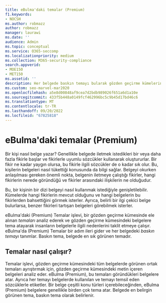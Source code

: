 ```yaml
---
title: eBulma'daki temalar (Premium)
f1.keywords:
- NOCSH
ms.author: robmazz
author: robmazz
manager: laurawi
ms.date: ''
audience: Admin
ms.topic: conceptual
ms.service: O365-seccomp
ms.localizationpriority: medium
ms.collection: M365-security-compliance
search.appverid:
- MOE150
- MET150
ms.assetid: ''
description: Her belgede baskın temayı bularak gözden geçirme kümelerini düzenlemek için eBulma'da (Premium) Temalar'ı kullanın.
ms.custom: seo-marvel-mar2020
ms.openlocfilehash: a5e8d00848af9cea7d2bdb989026f651a6d1a10e
ms.sourcegitcommit: 433f5b448a0149fcf462996bc5c9b45d17bd46c6
ms.translationtype: MT
ms.contentlocale: tr-TR
ms.lasthandoff: 09/20/2022
ms.locfileid: "67825818"
---
```

# <a name="themes-in-ediscovery-premium"></a>eBulma'daki temalar (Premium)

Bir kişi nasıl belge yazar? Genellikle belgede iletmek istedikleri bir veya daha fazla fikirle başlar ve fikirlerle uyumlu sözcükler kullanarak oluştururlar. Bir fikir ne kadar yaygın olursa, bu fikirle ilgili sözcükler de o kadar sık olur. Bu, kişilerin belgeleri nasıl tükettiği konusunda da bilgi sağlar. Belgeyi okurken anlaşılması gereken önemli nokta, belgenin iletmeye çalıştığı fikirler, hangi fikirlerin nerede göründüğü ve fikirler arasındaki ilişkilerin ne olduğudur.

Bu, bir kişinin bir dizi belgeyi nasıl kullanmak istediğiyle genişletilebilir. Kümelerde hangi fikirlerin mevcut olduğunu ve hangi belgelerin bu fikirlerden bahsettiğini görmek isterler. Ayrıca, belirli bir ilgi çekici belge bulurlarsa, benzer fikirleri tartışan belgeleri görebilmek isterler.

eBulma'daki (Premium) Temalar işlevi, bir gözden geçirme kümesinde ele alınan *temaları* analiz ederek ve gözden geçirme kümesindeki belgelere tema atayarak insanların belgelerle ilgili nedenlerini taklit etmeye çalışır. eBulma'da (Premium) Temalar bir adım ileri gider ve her belgedeki *baskın temayı* tanımlar. Baskın tema, belgede en sık görünen temadır.

## <a name="how-does-themes-work"></a>Temalar nasıl çalışır?

Temalar işlevi, gözden geçirme kümesindeki tüm belgelerde görünen ortak temaları ayrıştırmak için, gözden geçirme kümesindeki metin içeren belgeleri analiz eder. eBulma (Premium), bu temaları göründükleri belgelere atar. Ayrıca her temayı belgelerde kullanılan ve temayı temsil eden sözcüklerle etiketler. Bir belge çeşitli konu türleri içerebileceğinden, eBulma (Premium) belgelere genellikle birden çok tema atar. Belgede en belirgin görünen tema, baskın tema olarak belirlenir.
